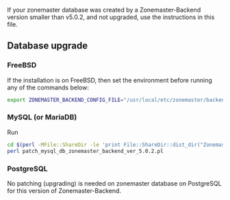 If your zonemaster database was created by a Zonemaster-Backend version smaller than
v5.0.2, and not upgraded, use the instructions in this file.

## Database upgrade

### FreeBSD

If the installation is on FreeBSD, then set the environment before running any
of the commands below:

```sh
export ZONEMASTER_BACKEND_CONFIG_FILE="/usr/local/etc/zonemaster/backend_config.ini"
```

### MySQL (or MariaDB)

Run
```sh
cd $(perl -MFile::ShareDir -le 'print File::ShareDir::dist_dir("Zonemaster-Backend")')
perl patch_mysql_db_zonemaster_backend_ver_5.0.2.pl
```

### PostgreSQL

No patching (upgrading) is needed on zonemaster database on PostgreSQL for this
version of Zonemaster-Backend.

